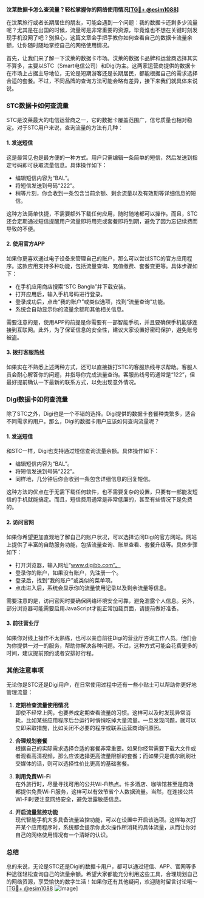 **汶莱数据卡怎么查流量？轻松掌握你的网络使用情况[[TG💪+ @esim1088](https://t.me/s/esim1088)]**

在汶莱旅行或者长期居住的朋友，可能会遇到一个问题：我的数据卡还剩多少流量呢？尤其是在出国的时候，流量可是非常重要的资源，毕竟谁也不想在关键时刻发现手机没网了吧？别担心，这篇文章会手把手教你如何查看自己的数据卡流量余额，让你随时随地掌控自己的网络使用情况。

首先，让我们来了解一下汶莱的数据卡市场。汶莱的数据卡品牌和运营商选择其实不算多，主要以STC（Smart电信公司）和Digi为主。这两家运营商提供的数据卡在市场上占据主导地位，无论是短期游客还是长期居民，都能根据自己的需求选择合适的套餐。不过，不同品牌的查询方法可能会略有差异，接下来我们就具体来说说。

### **STC数据卡如何查流量**

STC是汶莱最大的电信运营商之一，它的数据卡覆盖范围广，信号质量也相对稳定。对于STC用户来说，查询流量的方法有几种：

#### **1. 发送短信**
这是最常见也是最方便的一种方式。用户只需编辑一条简单的短信，然后发送到指定号码即可获取流量信息。具体操作如下：
- 编辑短信内容为“BAL”。
- 将短信发送到号码“222”。
- 稍等片刻，你会收到一条包含当前余额、剩余流量以及有效期等详细信息的短信。

这种方法简单快捷，不需要额外下载任何应用，随时随地都可以操作。而且，STC还会定期通过短信提醒用户流量即将用完或套餐即将到期，避免了因为忘记续费而导致的不便。

#### **2. 使用官方APP**
如果你更喜欢通过电子设备来管理自己的账户，那么可以尝试STC的官方应用程序。这款应用支持多种功能，包括流量查询、充值缴费、套餐变更等。具体步骤如下：
- 在手机应用商店搜索“STC Bangla”并下载安装。
- 打开应用后，输入手机号码进行登录。
- 登录成功后，点击“我的账户”或类似选项，找到“流量查询”功能。
- 系统会自动显示你的流量余额和其他相关信息。

需要注意的是，使用APP的前提是你需要有一部智能手机，并且要确保手机能够连接到互联网。此外，为了保证信息的安全性，建议大家设置好密码保护，避免账号被盗。

#### **3. 拨打客服热线**
如果实在不熟悉上述两种方式，还可以直接拨打STC的客服热线寻求帮助。客服人员会耐心解答你的问题，并指导你完成流量查询。客服热线号码通常是“122”，但最好提前确认一下最新的联系方式，以免出现意外情况。

### **Digi数据卡如何查流量**

除了STC之外，Digi也是一个不错的选择。Digi提供的数据卡套餐种类繁多，适合不同需求的用户。那么，Digi的数据卡用户应该如何查询流量呢？

#### **1. 发送短信**
和STC一样，Digi也支持通过短信查询流量余额。具体操作如下：
- 编辑短信内容为“BAL”。
- 将短信发送到号码“222”。
- 同样地，几分钟后你会收到一条包含详细信息的回复短信。

这种方法的优点在于无需下载任何软件，也不需要复杂的设置，只要有一部能发短信的手机就能搞定。而且，短信费用通常是非常低廉的，甚至有些情况下是免费的。

#### **2. 访问官网**
如果你希望更加直观地了解自己的账户状况，可以选择访问Digi的官方网站。网站上提供了丰富的自助服务功能，包括流量查询、账单查看、套餐升级等。具体步骤如下：
- 打开浏览器，输入网址“www.digibb.com”。
- 登录你的账户，如果没有账户，先注册一个。
- 登录后，找到“我的账户”或类似的菜单项。
- 点击进入后，系统会显示你的流量使用记录以及剩余流量等信息。

需要注意的是，访问官网时要确保网络环境安全可靠，避免泄露个人信息。另外，部分浏览器可能需要启用JavaScript才能正常加载页面，请提前做好准备。

#### **3. 前往营业厅**
如果你对线上操作不太熟练，也可以亲自前往Digi的营业厅咨询工作人员。他们会为你提供一对一的服务，帮助你解决各种问题。不过，这种方式可能会花费更多的时间，建议提前预约或者安排好行程。

### **其他注意事项**

无论你是STC还是Digi用户，在日常使用过程中还有一些小贴士可以帮助你更好地管理流量：

1. **定期检查流量使用情况**  
   即使不经常上网，也要养成定期查看流量的习惯。这样可以及时发现异常消耗，比如某些应用程序后台运行时悄悄吃掉大量流量。一旦发现问题，就可以立即采取措施，比如关闭不必要的程序或联系运营商询问原因。

2. **合理规划套餐**  
   根据自己的实际需求选择合适的套餐非常重要。如果你经常需要下载大文件或者观看高清视频，那么应该选择更高流量限额的套餐；而如果只是偶尔刷刷社交媒体的话，则可以选择性价比更高的基础套餐。

3. **利用免费Wi-Fi**  
   在外旅行时，尽量寻找可用的公共Wi-Fi热点。许多酒店、咖啡馆甚至是商场都提供免费Wi-Fi服务，这样可以有效节省个人数据流量。当然，在连接公共Wi-Fi时要注意网络安全，避免泄露敏感信息。

4. **开启流量监控功能**  
   现代智能手机大多具备流量监控功能，可以在设置中开启该选项。这样每次打开某个应用程序时，系统都会提示你此次操作所消耗的具体流量，从而让你对自己的网络使用情况有一个清晰的认识。

### **总结**

总的来说，无论是STC还是Digi的数据卡用户，都可以通过短信、APP、官网等多种途径轻松查询自己的流量余额。希望大家都能充分利用这些工具，合理规划自己的网络资源，享受愉快的数字生活！如果你还有其他疑问，欢迎随时留言讨论哦～ [[TG💪+ @esim1088](https://t.me/s/esim1088) ![Image](https://i.postimg.cc/4NQfJmqS/Snipaste-2025-05-13-00-14-12.png)]